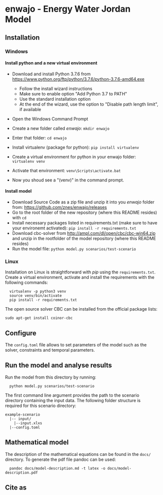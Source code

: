 
# enwajo - Energy Water Jordan Model

## Installation

### Windows

#### Install python and a new virtual environment

- Download and install Python 3.7.6 from https://www.python.org/ftp/python/3.7.6/python-3.7.6-amd64.exe
  - Follow the install wizard instructions
  - Make sure to enable option "Add Python 3.7 to PATH"
  - Use the standard installation option
  - At the end of the wizard, use the option to "Disable path length limit", if available

- Open the Windows Command Prompt
- Create a new folder called *enwajo*: `mkdir enwajo`
- Enter that folder: `cd enwajo`
- Install virtualenv (package for python): `pip install virtualenv`
- Create a virtual environment for python in your enwajo folder: `virtualenv venv`
- Activate that environment: `venv\Scripts\activate.bat`
- Now you shoud see a "(venv)" in the command prompt.

#### Install model

- Download Source Code as a zip file and unzip it into you *enwajo* folder from: https://github.com/znes/enwajo/releases
- Go to the root folder of the new repository (where this README resides) with `cd`
- Install necessary packages listed in requirements.txt (make sure to have your environemt activated): `pip install -r requirements.txt`
- Download cbc-solver from http://ampl.com/dl/open/cbc/cbc-win64.zip and unzip in the rootfolder of the model repository (where this README resides)
- Run the model file: `python model.py scenarios/test-scenario`

### Linux

Installation on Linux is straightforward with *pip* using the
`requirements.txt`. Create a virtual environment, activate and install the requirements with
the following commands:


```
  virtualenv -p python3 venv
  source venv/bin/activate
  pip install -r requirements.txt
```

The open source solver CBC can be installed from the official
package lists:

```
sudo apt-get install coinor-cbc
```

## Configure

The `config.toml` file allows to set parameters of the model such as the
solver, constraints and temporal parameters.

## Run the model and analyse results

Run the model from this directory by running:

```
  python model.py scenarios/test-scenario
```

The first command line argument provides the path to the scenario directory
containing the input data. The following folder structure is required for this
scenario directory:

```
example-scenario
  |-- input/
    |--input.xlxs
  |--config.toml
```

##  Mathematical model

The description of the mathematical equations can be found in the `docs/`
directory. To generate the pdf file pandoc can be used:

```
  pandoc docs/model-description.md -t latex -o docs/model-description.pdf
```

## Cite as
